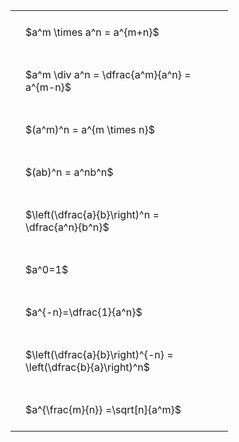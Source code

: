 ---
---

#  
<br>
<style type="text/css">
#T_b6752 th.col_heading {
  text-align: left;
  font-size: 1em;
}
#T_b6752 td {
  text-align: left;
  font-size: 1em;
  padding: 1.5em;
}
#T_b6752_row0_col0, #T_b6752_row1_col0, #T_b6752_row2_col0, #T_b6752_row3_col0, #T_b6752_row4_col0, #T_b6752_row5_col0, #T_b6752_row6_col0, #T_b6752_row7_col0, #T_b6752_row8_col0 {
  width: 300px;
  white-space: pre-wrap;
}
</style>
<table id="T_b6752">
  <thead>
  </thead>
  <tbody>
    <tr>
      <td id="T_b6752_row0_col0" class="data row0 col0" >$a^m \times a^n = a^{m+n}$</td>
    </tr>
    <tr>
      <td id="T_b6752_row1_col0" class="data row1 col0" >$a^m \div a^n = \dfrac{a^m}{a^n} = a^{m-n}$</td>
    </tr>
    <tr>
      <td id="T_b6752_row2_col0" class="data row2 col0" >$(a^m)^n = a^{m \times n}$</td>
    </tr>
    <tr>
      <td id="T_b6752_row3_col0" class="data row3 col0" >$(ab)^n = a^nb^n$</td>
    </tr>
    <tr>
      <td id="T_b6752_row4_col0" class="data row4 col0" >$\left(\dfrac{a}{b}\right)^n = \dfrac{a^n}{b^n}$</td>
    </tr>
    <tr>
      <td id="T_b6752_row5_col0" class="data row5 col0" >$a^0=1$</td>
    </tr>
    <tr>
      <td id="T_b6752_row6_col0" class="data row6 col0" >$a^{-n}=\dfrac{1}{a^n}$</td>
    </tr>
    <tr>
      <td id="T_b6752_row7_col0" class="data row7 col0" >$\left(\dfrac{a}{b}\right)^{-n} = \left(\dfrac{b}{a}\right)^n$</td>
    </tr>
    <tr>
      <td id="T_b6752_row8_col0" class="data row8 col0" >$a^{\frac{m}{n}} =\sqrt[n]{a^m}$</td>
    </tr>
  </tbody>
</table>
